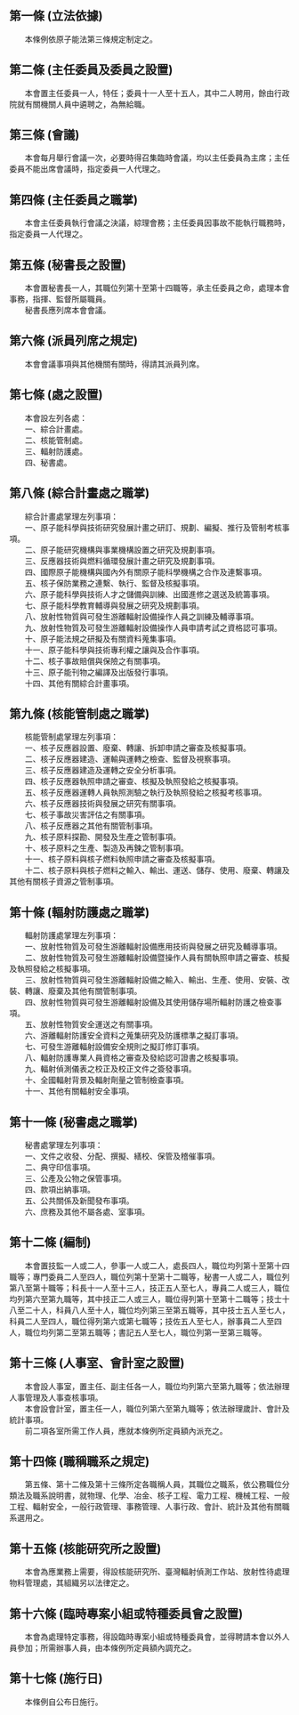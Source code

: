 第一條 (立法依據)
-----------------
　　本條例依原子能法第三條規定制定之。  


第二條 (主任委員及委員之設置)
-----------------------------
　　本會置主任委員一人，特任；委員十一人至十五人，其中二人聘用，餘由行政院就有關機關人員中遴聘之，為無給職。  


第三條 (會議)
-------------
　　本會每月舉行會議一次，必要時得召集臨時會議，均以主任委員為主席；主任委員不能出席會議時，指定委員一人代理之。  


第四條 (主任委員之職掌)
-----------------------
　　本會主任委員執行會議之決議，綜理會務；主任委員因事故不能執行職務時，指定委員一人代理之。  


第五條 (秘書長之設置)
---------------------
　　本會置秘書長一人，其職位列第十至第十四職等，承主任委員之命，處理本會事務，指揮、監督所屬職員。  
　　秘書長應列席本會會議。  


第六條 (派員列席之規定)
-----------------------
　　本會會議事項與其他機關有關時，得請其派員列席。  


第七條 (處之設置)
-----------------
　　本會設左列各處：  
　　一、綜合計畫處。  
　　二、核能管制處。  
　　三、輻射防護處。  
　　四、秘書處。  


第八條 (綜合計畫處之職掌)
-------------------------
　　綜合計畫處掌理左列事項：  
　　一、原子能科學與技術研究發展計畫之研訂、規劃、編擬、推行及管制考核事項。  
　　二、原子能研究機構與事業機構設置之研究及規劃事項。  
　　三、反應器技術與燃料循環發展計畫之研究及規劃事項。  
　　四、國際原子能機構與國內外有關原子能科學機構之合作及連繫事項。  
　　五、核子保防業務之連繫、執行、監督及核擬事項。  
　　六、原子能科學與技術人才之儲備與訓練、出國進修之選送及統籌事項。  
　　七、原子能科學教育輔導與發展之研究及規劃事項。  
　　八、放射性物質與可發生游離輻射設備操作人員之訓練及輔導事項。  
　　九、放射性物質及可發生游離輻射設備操作人員申請考試之資格認可事項。  
　　十、原子能法規之研擬及有關資料蒐集事項。  
　　十一、原子能科學與技術專利權之讓與及合作事項。  
　　十二、核子事故賠償與保險之有關事項。  
　　十三、原子能刊物之編譯及出版發行事項。  
　　十四、其他有關綜合計畫事項。  


第九條 (核能管制處之職掌)
-------------------------
　　核能管制處掌理左列事項：  
　　一、核子反應器設置、廢棄、轉讓、拆卸申請之審查及核擬事項。  
　　二、核子反應器建造、運輸與運轉之檢查、監督及視察事項。  
　　三、核子反應器建造及運轉之安全分析事項。  
　　四、核子反應器執照申請之審查、核擬及執照發給之核擬事項。  
　　五、核子反應器運轉人員執照測驗之執行及執照發給之核擬考核事項。  
　　六、核子反應器技術與發展之研究有關事項。  
　　七、核子事故災害評估之有關事項。  
　　八、核子反應器之其他有關管制事項。  
　　九、核子原料探勘、開發及生產之管制事項。  
　　十、核子原料之生產、製造及再鍊之管制事項。  
　　十一、核子原料與核子燃料執照申請之審查及核擬事項。  
　　十二、核子原料與核子燃料之輸入、輸出、運送、儲存、使用、廢棄、轉讓及其他有關核子資源之管制事項。  


第十條 (輻射防護處之職掌)
-------------------------
　　輻射防護處掌理左列事項：  
　　一、放射性物質及可發生游離輻射設備應用技術與發展之研究及輔導事項。  
　　二、放射性物質及可發生游離輻射設備暨操作人員有關執照申請之審查、核擬及執照發給之核擬事項。  
　　三、放射性物質與可發生游離輻射設備之輸入、輸出、生產、使用、安裝、改裝、轉讓、廢棄及其他有關管制事項。  
　　四、放射性物質與可發生游離輻射設備及其使用儲存場所輻射防護之檢查事項。  
　　五、放射性物質安全運送之有關事項。  
　　六、游離輻射防護安全資料之蒐集研究及防護標準之擬訂事項。  
　　七、可發生游離輻射設備安全規則之擬訂修訂事項。  
　　八、輻射防護專業人員資格之審查及發給認可證書之核擬事項。  
　　九、輻射偵測儀表之校正及校正文件之簽發事項。  
　　十、全國輻射背景及輻射劑量之管制檢查事項。  
　　十一、其他有關輻射安全事項。  


第十一條 (秘書處之職掌)
-----------------------
　　秘書處掌理左列事項：  
　　一、文件之收發、分配、撰擬、繕校、保管及稽催事項。  
　　二、典守印信事項。  
　　三、公產及公物之保管事項。  
　　四、款項出納事項。  
　　五、公共關係及新聞發布事項。  
　　六、庶務及其他不屬各處、室事項。  


第十二條 (編制)
---------------
　　本會置技監一人或二人，參事一人或二人，處長四人，職位均列第十至第十四職等；專門委員二人至四人，職位列第十至第十二職等，秘書一人或二人，職位列第八至第十職等；科長十一人至十三人，技正五人至七人，專員二人或三人，職位均列第六至第九職等，其中技正二人或三人，職位得列第十至第十二職等；技士十八至二十人，科員八人至十人，職位均列第三至第五職等，其中技士五人至七人，科員二人至四人，職位得列第六或第七職等；技佐五人至七人，辦事員二人至四人，職位均列第二至第五職等；書記五人至七人，職位列第一至第三職等。  


第十三條 (人事室、會計室之設置)
-------------------------------
　　本會設人事室，置主任、副主任各一人，職位均列第六至第九職等；依法辦理人事管理及人事查核事項。  
　　本會設會計室，置主任一人，職位列第六至第九職等；依法辦理歲計、會計及統計事項。  
　　前二項各室所需工作人員，應就本條例所定員額內派充之。  


第十四條 (職稱職系之規定)
-------------------------
　　第五條、第十二條及第十三條所定各職稱人員，其職位之職系，依公務職位分類法及職系說明書，就物理、化學、冶金、核子工程、電力工程、機械工程、一般工程、輻射安全，一般行政管理、事務管理、人事行政、會計、統計及其他有關職系選用之。  


第十五條 (核能研究所之設置)
---------------------------
　　本會為應業務上需要，得設核能研究所、臺灣輻射偵測工作站、放射性待處理物料管理處，其組織另以法律定之。  


第十六條 (臨時專案小組或特種委員會之設置)
-----------------------------------------
　　本會為處理特定事務，得設臨時專案小組或特種委員會，並得聘請本會以外人員參加；所需辦事人員，由本條例所定員額內調充之。  


第十七條 (施行日)
-----------------
　　本條例自公布日施行。
